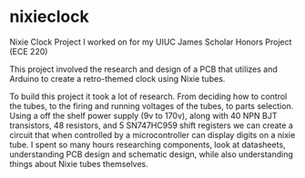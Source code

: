 # nixieclock
Nixie Clock Project I worked on for my UIUC James Scholar Honors Project (ECE 220)

This project involved the research and design of a PCB that utilizes and Arduino to create a retro-themed clock using Nixie tubes.

To build this project it took a lot of research. From deciding how to control the tubes, to the firing and running voltages of the tubes, to parts selection. Using a off the shelf power supply (9v to 170v), along with 40 NPN BJT transistors, 48 resistors, and 5 SN747HC959 shift registers we can create a circuit that when controlled by a microcontroller can display digits on a nixie tube. I spent so many hours researching components, look at datasheets, understanding PCB design and schematic design, while also understanding things about Nixie tubes themselves.